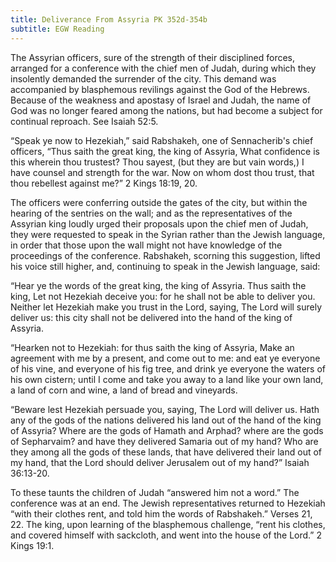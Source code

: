 ```yaml
---
title: Deliverance From Assyria PK 352d-354b
subtitle: EGW Reading
---
```


The Assyrian officers, sure of the strength of their disciplined forces, arranged for a conference with the chief men of Judah, during which they insolently demanded the surrender of the city. This demand was accompanied by blasphemous revilings against the God of the Hebrews. Because of the weakness and apostasy of Israel and Judah, the name of God was no longer feared among the nations, but had become a subject for continual reproach. See Isaiah 52:5.

“Speak ye now to Hezekiah,” said Rabshakeh, one of Sennacherib's chief officers, “Thus saith the great king, the king of Assyria, What confidence is this wherein thou trustest? Thou sayest, (but they are but vain words,) I have counsel and strength for the war. Now on whom dost thou trust, that thou rebellest against me?” 2 Kings 18:19, 20.

The officers were conferring outside the gates of the city, but within the hearing of the sentries on the wall; and as the representatives of the Assyrian king loudly urged their proposals upon the chief men of Judah, they were requested to speak in the Syrian rather than the Jewish language, in order that those upon the wall might not have knowledge of the proceedings of the conference. Rabshakeh, scorning this suggestion, lifted his voice still higher, and, continuing to speak in the Jewish language, said:

“Hear ye the words of the great king, the king of Assyria. Thus saith the king, Let not Hezekiah deceive you: for he shall not be able to deliver you. Neither let Hezekiah make you trust in the Lord, saying, The Lord will surely deliver us: this city shall not be delivered into the hand of the king of Assyria.

“Hearken not to Hezekiah: for thus saith the king of Assyria, Make an agreement with me by a present, and come out to me: and eat ye everyone of his vine, and everyone of his fig tree, and drink ye everyone the waters of his own cistern; until I come and take you away to a land like your own land, a land of corn and wine, a land of bread and vineyards.

“Beware lest Hezekiah persuade you, saying, The Lord will deliver us. Hath any of the gods of the nations delivered his land out of the hand of the king of Assyria? Where are the gods of Hamath and Arphad? where are the gods of Sepharvaim? and have they delivered Samaria out of my hand? Who are they among all the gods of these lands, that have delivered their land out of my hand, that the Lord should deliver Jerusalem out of my hand?” Isaiah 36:13-20.

To these taunts the children of Judah “answered him not a word.” The conference was at an end. The Jewish representatives returned to Hezekiah “with their clothes rent, and told him the words of Rabshakeh.” Verses 21, 22. The king, upon learning of the blasphemous challenge, “rent his clothes, and covered himself with sackcloth, and went into the house of the Lord.” 2 Kings 19:1.